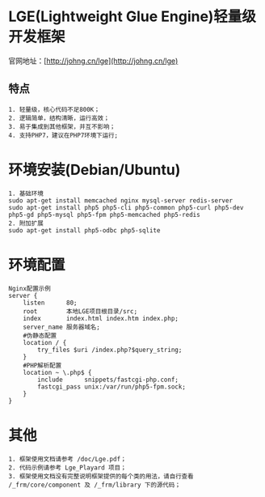 # LGE(Lightweight Glue Engine)轻量级开发框架
官网地址：[http://johng.cn/lge](http://johng.cn/lge)
## 特点
    1. 轻量级，核心代码不足800K；
    2. 逻辑简单，结构清晰，运行高效；
    3. 易于集成到其他框架，并互不影响；
    4. 支持PHP7，建议在PHP7环境下运行;

# 环境安装(Debian/Ubuntu)
    1. 基础环境
    sudo apt-get install memcached nginx mysql-server redis-server
    sudo apt-get install php5 php5-cli php5-common php5-curl php5-dev php5-gd php5-mysql php5-fpm php5-memcached php5-redis
    2. 附加扩展
    sudo apt-get install php5-odbc php5-sqlite


# 环境配置
    Nginx配置示例
    server {
        listen      80;
        root        本地LGE项目根目录/src;
        index       index.html index.htm index.php;
        server_name 服务器域名;
        #伪静态配置
        location / {
            try_files $uri /index.php?$query_string;
        }
        #PHP解析配置
        location ~ \.php$ {
            include      snippets/fastcgi-php.conf;
            fastcgi_pass unix:/var/run/php5-fpm.sock;
        }
    }
    
# 其他
    1. 框架使用文档请参考 /doc/Lge.pdf；
    2. 代码示例请参考 Lge_Playard 项目；
    3. 框架使用文档没有完整说明框架提供的每个类的用法，请自行查看 /_frm/core/component 及 /_frm/library 下的源代码；


